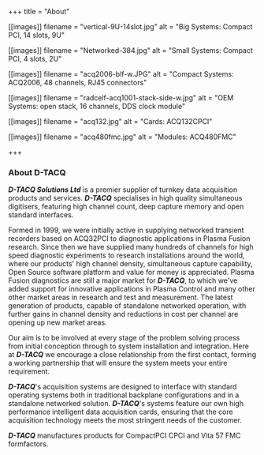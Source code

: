 +++
title = "About"

[[images]]
filename = "vertical-9U-14slot.jpg"
alt = "Big Systems: Compact PCI, 14 slots, 9U"

[[images]]
filename = "Networked-384.jpg"
alt = "Small Systems: Compact PCI, 4 slots, 2U"

[[images]]
filename = "acq2006-blf-w.JPG"
alt = "Compact Systems: ACQ2006, 48 channels, RJ45 connectors"

[[images]]
filename = "radcelf-acq1001-stack-side-w.jpg"
alt = "OEM Systems: open stack, 16 channels, DDS clock module"

[[images]]
filename = "acq132.jpg"
alt = "Cards: ACQ132CPCI"

[[images]]
filename = "acq480fmc.jpg"
alt = "Modules: ACQ480FMC"

+++
### About D-TACQ

***D-TACQ Solutions Ltd*** is a premier supplier of turnkey data acquisition products and services. ***D-TACQ*** specialises in high quality simultaneous digitisers, featuring high channel count, deep capture memory and open standard interfaces.

Formed in 1999, we were initially active in supplying networked transient recorders based on ACQ32PCI to diagnostic applications in Plasma Fusion research. Since then we have supplied many hundreds of channels for high speed diagnostic experiments to research installations around the world, where our products' high channel density, simultaneous capture capability, Open Source software platform and value for money is appreciated. Plasma Fusion diagnostics are still a major market for ***D-TACQ***, to which we've added support for innovative applications in Plasma Control and many other other market areas in research and test and measurement. The latest generation of products, capable of standalone networked operation, with further gains in channel density and reductions in cost per channel are opening up new market areas.

Our aim is to be involved at every stage of the problem solving process from initial conception through to system installation and integration. Here at	***D-TACQ*** we encourage a close relationship from the first contact, forming a working partnership that will ensure the system meets your entire requirement.

***D-TACQ***'s acquisition systems are designed to interface with standard operating systems both in traditional backplane configurations and in a standalone networked solution. ***D-TACQ***'s systems feature our own high performance intelligent data acquisition cards, ensuring that the core acquisition technology meets the most stringent needs of the customer.

***D-TACQ*** manufactures products for CompactPCI <tooltip>CPCI</tooltip> and Vita 57 FMC formfactors.